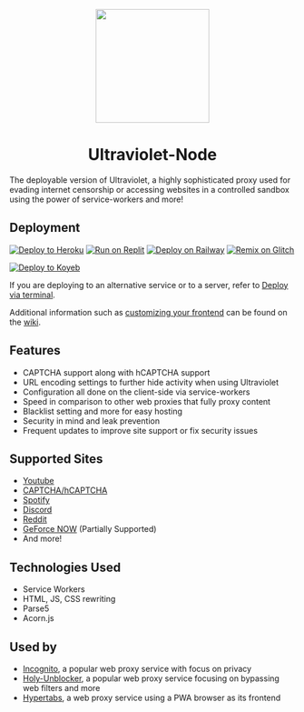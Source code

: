 <p align="center"><img src="https://raw.githubusercontent.com/titaniumnetwork-development/Ultraviolet-Static/main/public/uv.png" height="200"></p>

<h1 align="center">Ultraviolet-Node</h1>

The deployable version of Ultraviolet, a highly sophisticated proxy used for evading internet censorship or accessing websites in a controlled sandbox using the power of service-workers and more!

## Deployment

[![Deploy to Heroku](https://binbashbanana.github.io/deploy-buttons/buttons/remade/heroku.svg)](https://github.com/titaniumnetwork-development/Ultraviolet-Node/wiki/Deploy-to-Heroku)
[![Run on Replit](https://binbashbanana.github.io/deploy-buttons/buttons/remade/replit.svg)](https://github.com/titaniumnetwork-development/Ultraviolet-Node/wiki/Run-on-Replit)
[![Deploy on Railway](https://binbashbanana.github.io/deploy-buttons/buttons/remade/railway.svg)](https://github.com/titaniumnetwork-development/Ultraviolet-Node/wiki/Deploy-on-Railway)
[![Remix on Glitch](https://binbashbanana.github.io/deploy-buttons/buttons/remade/glitch.svg)](https://github.com/titaniumnetwork-development/Ultraviolet-Node/wiki/Remix-on-Glitch)

[![Deploy to Koyeb](https://www.koyeb.com/static/images/deploy/button.svg)](https://github.com/titaniumnetwork-development/Ultraviolet-Node/wiki/Deploy-to-Koyeb)

If you are deploying to an alternative service or to a server, refer to [Deploy via terminal](https://github.com/titaniumnetwork-development/Ultraviolet-Node/wiki/Deploy-via-terminal).

Additional information such as [customizing your frontend](https://github.com/titaniumnetwork-development/Ultraviolet-Node/wiki/Customizing-your-frontend) can be found on the [wiki](https://github.com/titaniumnetwork-development/Ultraviolet-Node/wiki).

## Features

- CAPTCHA support along with hCAPTCHA support
- URL encoding settings to further hide activity when using Ultraviolet
- Configuration all done on the client-side via service-workers
- Speed in comparison to other web proxies that fully proxy content
- Blacklist setting and more for easy hosting
- Security in mind and leak prevention
- Frequent updates to improve site support or fix security issues

## Supported Sites

- [Youtube](https://www.youtube.com)
- [CAPTCHA/hCAPTCHA](https://www.captcha.net)
- [Spotify](https://spotify.com)
- [Discord](https://discord.com)
- [Reddit](https://reddit.com)
- [GeForce NOW](https://play.geforcenow.com/) (Partially Supported)
- And more!

## Technologies Used

- Service Workers
- HTML, JS, CSS rewriting
- Parse5
- Acorn.js

## Used by

- [Incognito](https://github.com/caracal-js/Incognito), a popular web proxy service with focus on privacy
- [Holy-Unblocker](https://git.holy.how/holy/website), a popular web proxy service focusing on bypassing web filters and more
- [Hypertabs](titaniumnetwork.org/), a web proxy service using a PWA browser as its frontend
